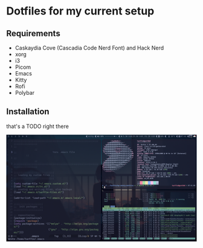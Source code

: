 # Dotfiles for my current setup
## Requirements
- Caskaydia Cove (Cascadia Code Nerd Font) and Hack Nerd 
- xorg
- i3 
- Picom
- Emacs
- Kitty
- Rofi
- Polybar

## Installation
that's a TODO right there

![preview](https://github.com/tarffie/my-unholy-dotfiles/blob/master/preview.png?raw=true)

